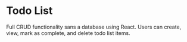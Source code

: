 # Todo List

Full CRUD functionality sans a database using React. Users can create, view, mark as complete, and delete todo list items.

